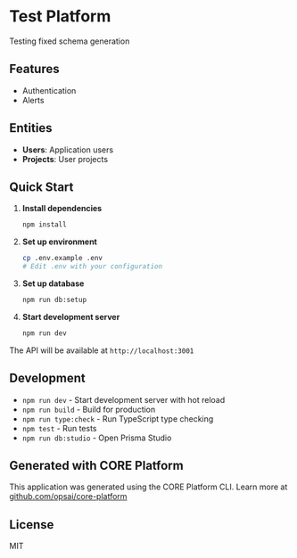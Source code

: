 # Test Platform

Testing fixed schema generation

## Features

- Authentication
- Alerts

## Entities

- **Users**: Application users
- **Projects**: User projects

## Quick Start

1. **Install dependencies**
   ```bash
   npm install
   ```

2. **Set up environment**
   ```bash
   cp .env.example .env
   # Edit .env with your configuration
   ```

3. **Set up database**
   ```bash
   npm run db:setup
   ```

4. **Start development server**
   ```bash
   npm run dev
   ```

The API will be available at `http://localhost:3001`

## Development

- `npm run dev` - Start development server with hot reload
- `npm run build` - Build for production
- `npm run type:check` - Run TypeScript type checking
- `npm test` - Run tests
- `npm run db:studio` - Open Prisma Studio

## Generated with CORE Platform

This application was generated using the CORE Platform CLI.
Learn more at [github.com/opsai/core-platform](https://github.com/opsai/core-platform)

## License

MIT